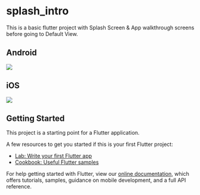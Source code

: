 # splash_intro

This is a basic flutter project with Splash Screen & App walkthrough screens before going to Default View.

## Android
<img src="http://www.buddysuri.com/flutterscreens/splash_intro[Android].gif"/>

## iOS
<img src="http://www.buddysuri.com/flutterscreens/splash_intro[iOS].gif"/>

## Getting Started

This project is a starting point for a Flutter application.

A few resources to get you started if this is your first Flutter project:

- [Lab: Write your first Flutter app](https://flutter.io/docs/get-started/codelab)
- [Cookbook: Useful Flutter samples](https://flutter.io/docs/cookbook)

For help getting started with Flutter, view our 
[online documentation](https://flutter.io/docs), which offers tutorials, 
samples, guidance on mobile development, and a full API reference.

